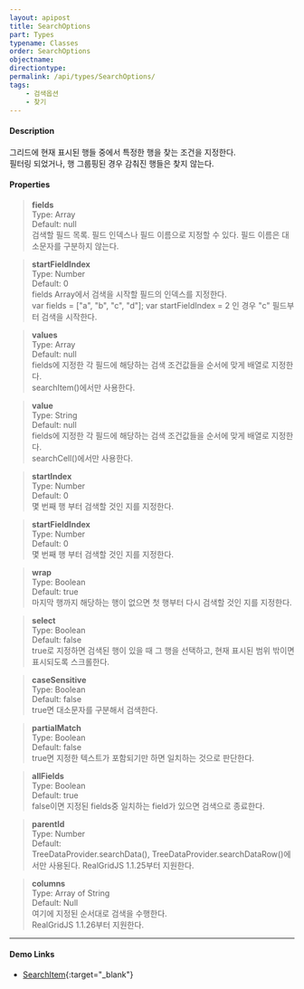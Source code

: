 ```yaml
---
layout: apipost
title: SearchOptions
part: Types
typename: Classes
order: SearchOptions
objectname: 
directiontype: 
permalink: /api/types/SearchOptions/
tags:
    - 검색옵션
    - 찾기
---
```



#### Description

 그리드에 현재 표시된 행들 중에서 특정한 행을 찾는 조건을 지정한다.    
필터링 되었거나, 행 그룹핑된 경우 감춰진 행들은 찾지 않는다.

#### Properties

> **fields**    
> Type: Array     
> Default: null        
> 검색할 필드 목록. 필드 인덱스나 필드 이름으로 지정할 수 있다. 필드 이름은 대소문자를 구분하지 않는다.  

> **startFieldIndex**     
> Type: Number           
> Default: 0     
> fields Array에서 검색을 시작할 필드의 인덱스를 지정한다.  
> var fields = ["a", "b", "c", "d"];   var startFieldIndex = 2  인 경우 "c" 필드부터 검색을 시작한다.        

> **values**    
> Type: Array     
> Default: null     
> fields에 지정한 각 필드에 해당하는 검색 조건값들을 순서에 맞게 배열로 지정한다.  
> searchItem()에서만 사용한다.  
 
> **value**    
> Type: String     
> Default: null     
> fields에 지정한 각 필드에 해당하는 검색 조건값들을 순서에 맞게 배열로 지정한다.  
> searchCell()에서만 사용한다.

> **startIndex**     
> Type: Number           
> Default: 0     
> 몇 번째 행 부터 검색할 것인 지를 지정한다.     

> **startFieldIndex**     
> Type: Number           
> Default: 0     
> 몇 번째 행 부터 검색할 것인 지를 지정한다.     

> **wrap**     
> Type: Boolean     
> Default: true     
> 마지막 행까지 해당하는 행이 없으면 첫 행부터 다시 검색할 것인 지를 지정한다.   

> **select**     
> Type: Boolean           
> Default: false        
> true로 지정하면 검색된 행이 있을 때 그 행을 선택하고, 현재 표시된 범위 밖이면 표시되도록 스크롤한다.    

> **caseSensitive**    
> Type: Boolean     
> Default: false        
> true면 대소문자를 구분해서 검색한다.         

> **partialMatch**    
> Type: Boolean     
> Default: false       
> true면 지정한 텍스트가 포함되기만 하면 일치하는 것으로 판단한다.    

> **allFields**    
> Type: Boolean    
> Default: true    
> false이면 지정된 fields중 일치하는 field가 있으면 검색으로 종료한다.

> **parentId**    
> Type: Number    
> Default:     
> TreeDataProvider.searchData(), TreeDataProvider.searchDataRow()에서만 사용된다. 
> RealGridJS 1.1.25부터 지원한다.  

> **columns**    
> Type: Array of String    
> Default: Null    
> 여기에 지정된 순서대로 검색을 수행한다.    
> RealGridJS 1.1.26부터 지원한다.   

---

#### Demo Links

* [SearchItem](http://demo.realgrid.com/DataManager/SearchItem/){:target="_blank"}
